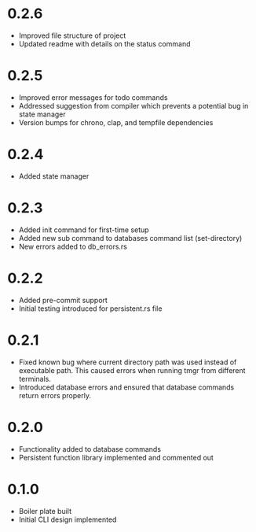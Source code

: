 # 0.2.6
- Improved file structure of project
- Updated readme with details on the status command
# 0.2.5
- Improved error messages for todo commands
- Addressed suggestion from compiler which prevents a potential bug in state manager
- Version bumps for chrono, clap, and tempfile dependencies
# 0.2.4
- Added state manager
# 0.2.3
- Added init command for first-time setup
- Added new sub command to databases command list (set-directory)
- New errors added to db_errors.rs
# 0.2.2
- Added pre-commit support
- Initial testing introduced for persistent.rs file
# 0.2.1
- Fixed known bug where current directory path was used instead of executable path. This caused errors when running tmgr from different terminals.
- Introduced database errors and ensured that database commands return errors properly.
# 0.2.0
- Functionality added to database commands
- Persistent function library implemented and commented out
# 0.1.0
- Boiler plate built
- Initial CLI design implemented
